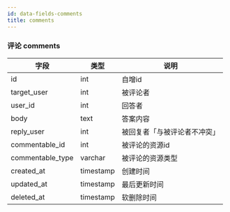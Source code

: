 ```yaml
---
id: data-fields-comments
title: comments
---
```


### 评论 comments

| 字段 | 类型 | 说明 |
| ------ | ------ | ------ |
| id | int | 自增id |
| target_user | int | 被评论者 |
| user_id | int | 回答者 |
| body | text | 答案内容 |
| reply_user | int | 被回复者「与被评论者不冲突」 |
| commentable_id | int | 被评论的资源id |
| commentable_type | varchar | 被评论的资源类型 |
| created_at | timestamp | 创建时间 |
| updated_at | timestamp | 最后更新时间 |
| deleted_at | timestamp | 软删除时间 |
